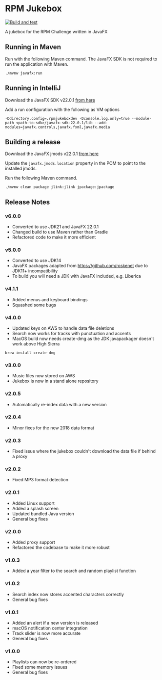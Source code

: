 # RPM Jukebox

[![Build and test](https://github.com/mpcontracting/rpm-jukebox/actions/workflows/on_push_to_main.yaml/badge.svg?branch=main)](https://github.com/mpcontracting/rpm-jukebox/actions/workflows/on_push_to_main.yaml)

A jukebox for the RPM Challenge written in JavaFX

## Running in Maven

Run with the following Maven command. The JavaFX SDK is not required to run the application with Maven.

```shell
./mvnw javafx:run
```

## Running in IntelliJ

Download the JavaFX SDK v22.0.1 [from here](https://gluonhq.com/products/javafx/)

Add a run configuration with the following as VM options

```
-Ddirectory.config=.rpmjukeboxdev -Dconsole.log.only=true --module-path <path-to-sdk>/javafx-sdk-22.0.1/lib --add-modules=javafx.controls,javafx.fxml,javafx.media
```

## Building a release

Download the JavaFX jmods v22.0.1 [from here](https://gluonhq.com/products/javafx/)

Update the `javafx.jmods.location` property in the POM to point to the installed jmods.

Run the following Maven command.

```shell
./mvnw clean package jlink:jlink jpackage:jpackage
```

## Release Notes

### v6.0.0

* Converted to use JDK21 and JavaFX 22.0.1
* Changed build to use Maven rather than Gradle
* Refactored code to make it more efficient

### v5.0.0

* Converted to use JDK14
* JavaFX packages adapted from https://github.com/roskenet due to JDK11+ incompatibility
* To build you will need a JDK with JavaFX included, e.g. Liberica

### v4.1.1

* Added menus and keyboard bindings
* Squashed some bugs

### v4.0.0

* Updated keys on AWS to handle data file deletions
* Search now works for tracks with punctuation and accents
* MacOS build now needs create-dmg as the JDK javapackager doesn't work above High Sierra

```brew install create-dmg```

### v3.0.0

* Music files now stored on AWS
* Jukebox is now in a stand alone repository

### v2.0.5

* Automatically re-index data with a new version

### v2.0.4

* Minor fixes for the new 2018 data format

### v2.0.3

* Fixed issue where the jukebox couldn't download the data file if behind a proxy

### v2.0.2

* Fixed MP3 format detection

### v2.0.1

* Added Linux support
* Added a splash screen
* Updated bundled Java version
* General bug fixes

### v2.0.0

* Added proxy support
* Refactored the codebase to make it more robust

### v1.0.3

* Added a year filter to the search and random playlist function

### v1.0.2

* Search index now stores accented characters correctly
* General bug fixes

### v1.0.1

* Added an alert if a new version is released
* macOS notification center integration
* Track slider is now more accurate
* General bug fixes

### v1.0.0

* Playlists can now be re-ordered
* Fixed some memory issues
* General bug fixes
